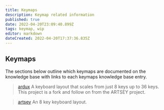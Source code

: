 ```yaml
---
title: Keymaps
description: Keymap related information
published: true
date: 2022-04-20T23:09:40.899Z
tags: keymap, wip
editor: markdown
dateCreated: 2022-04-20T17:37:36.835Z
---
```


## Keymaps

The sections below outline which keymaps are documented on the knowledge base with links to each keymaps knowledge base entry.

> [ardux](/keymaps/ardux)
A keyboard layout that scales from just 8 keys up to 36 keys. This project is a fork and follow on from the ARTSEY project.

> [artsey](/keymaps/artsey)
An 8 key keyboard layout.
